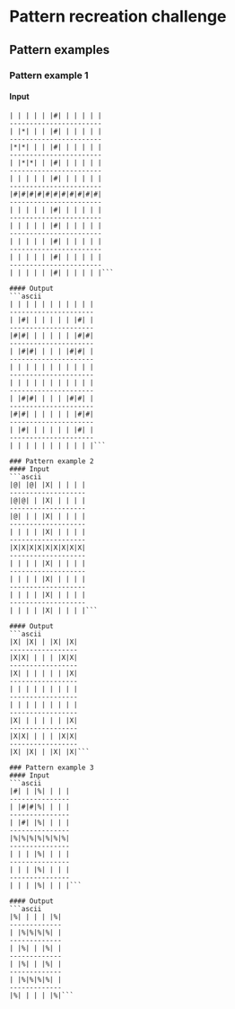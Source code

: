 # Pattern recreation challenge

## Pattern examples

### Pattern example 1
#### Input
```ascii
| | | | | |#| | | | | |
-----------------------
| |*| | | |#| | | | | |
-----------------------
|*|*| | | |#| | | | | |
-----------------------
| |*|*| | |#| | | | | |
-----------------------
| | | | | |#| | | | | |
-----------------------
|#|#|#|#|#|#|#|#|#|#|#|
-----------------------
| | | | | |#| | | | | |
-----------------------
| | | | | |#| | | | | |
-----------------------
| | | | | |#| | | | | |
-----------------------
| | | | | |#| | | | | |
-----------------------
| | | | | |#| | | | | |```

#### Output
```ascii
| | | | | | | | | | |
---------------------
| |#| | | | | | |#| |
---------------------
|#|#| | | | | | |#|#|
---------------------
| |#|#| | | | |#|#| |
---------------------
| | | | | | | | | | |
---------------------
| | | | | | | | | | |
---------------------
| |#|#| | | | |#|#| |
---------------------
|#|#| | | | | | |#|#|
---------------------
| |#| | | | | | |#| |
---------------------
| | | | | | | | | | |```

### Pattern example 2
#### Input
```ascii
|@| |@| |X| | | | |
-------------------
|@|@| | |X| | | | |
-------------------
|@| | | |X| | | | |
-------------------
| | | | |X| | | | |
-------------------
|X|X|X|X|X|X|X|X|X|
-------------------
| | | | |X| | | | |
-------------------
| | | | |X| | | | |
-------------------
| | | | |X| | | | |
-------------------
| | | | |X| | | | |```

#### Output
```ascii
|X| |X| | |X| |X|
-----------------
|X|X| | | | |X|X|
-----------------
|X| | | | | | |X|
-----------------
| | | | | | | | |
-----------------
| | | | | | | | |
-----------------
|X| | | | | | |X|
-----------------
|X|X| | | | |X|X|
-----------------
|X| |X| | |X| |X|```

### Pattern example 3
#### Input
```ascii
|#| | |%| | | |
---------------
| |#|#|%| | | |
---------------
| |#| |%| | | |
---------------
|%|%|%|%|%|%|%|
---------------
| | | |%| | | |
---------------
| | | |%| | | |
---------------
| | | |%| | | |```

#### Output
```ascii
|%| | | | |%|
-------------
| |%|%|%|%| |
-------------
| |%| | |%| |
-------------
| |%| | |%| |
-------------
| |%|%|%|%| |
-------------
|%| | | | |%|```


